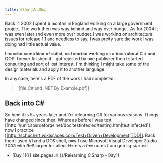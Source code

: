 ```yaml
---
title: CSharpAndOop
---
```

Back in 2002 I spent 6 months in England working on a large government project. The work then was way behind and way over budget. As for 2004 it was even later and even more over budget. I was working on architectural issues for release 1.1 and needless to say, I was pretty sure the work I was doing had little actual value.

I needed some kind of outlet, so I started working on a book about C # and OOP. I never finished it. I got rejected by one publisher then I started consulting and sort of lost interest. I'm thinking I might take some of the design materials and apply it to another language.

In any case, here's a PDF of the work I had completed:
> [[file:C# and .NET By Example.pdf]]



## Back into C#
So here it is 5+ years later and I'm relearning C# for various reasons. Things have changed since then. Where as before I was test [[http://junit.sourceforge.net/doc/testinfected/testing.htm|test infected]], now I practice [[http://schuchert.wikispaces.com/Test+Driven+Development|TDD]]. Back then I used VI and a DOS shell, now I use Microsoft Visual Developer Studio 2005 with ReSharper installed. Here's a few notes from getting started:
* [Day 1]({{ site.pagesurl }}/Relearning C Sharp - Day1)
